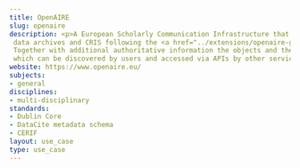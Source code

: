 ```yaml
---
title: OpenAIRE
slug: openaire
description: <p>A European Scholarly Communication Infrastructure that aggregates bibliographic metadata from a network of publication repositories,
 data archives and CRIS following the <a href="../extensions/openaire-guidelines.html">OpenAIRE Guidelines</a>. 
 Together with additional authoritative information the objects and their relationships described by the metadata form an information space graph
 which can be discovered by users and accessed via APIs by other services.</p>
website: https://www.openaire.eu/
subjects:
- general
disciplines:
- multi-disciplinary
standards:
- Dublin Core
- DataCite metadata schema
- CERIF
layout: use_case
type: use_case
---
```


